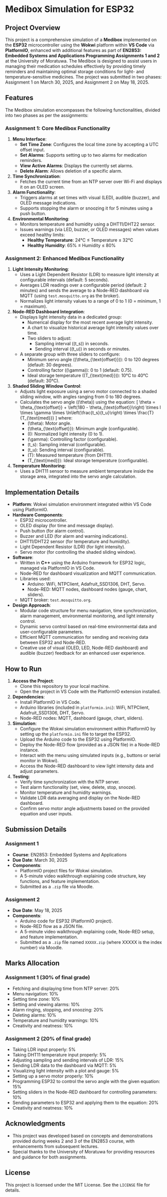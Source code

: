 # Medibox Simulation for ESP32

## Project Overview
This project is a comprehensive simulation of a **Medibox** implemented on the **ESP32** microcontroller using the **Wokwi** platform within **VS Code** via **PlatformIO**, enhanced with additional features as part of **EN2853: Embedded Systems and Applications Programming Assignments 1 and 2** at the University of Moratuwa. The Medibox is designed to assist users in managing their medication schedules effectively by providing timely reminders and maintaining optimal storage conditions for light- and temperature-sensitive medicines. The project was submitted in two phases: Assignment 1 on March 30, 2025, and Assignment 2 on May 18, 2025.

## Features
The Medibox simulation encompasses the following functionalities, divided into two phases as per the assignments:

### Assignment 1: Core Medibox Functionality
1. **Menu Interface**:
   - **Set Time Zone**: Configures the local time zone by accepting a UTC offset input.
   - **Set Alarms**: Supports setting up to two alarms for medication reminders.
   - **View Active Alarms**: Displays the currently set alarms.
   - **Delete Alarm**: Allows deletion of a specific alarm.
2. **Time Synchronization**:
   - Fetches the current time from an NTP server over Wi-Fi and displays it on an OLED screen.
3. **Alarm Functionality**:
   - Triggers alarms at set times with visual (LED), audible (buzzer), and OLED message indications.
   - Supports stopping the alarm or snoozing it for 5 minutes using a push button.
4. **Environmental Monitoring**:
   - Monitors temperature and humidity using a DHT11/DHT22 sensor.
   - Issues warnings (via LED, buzzer, or OLED messages) when values exceed healthy limits:
     - **Healthy Temperature**: 24°C ≤ Temperature ≤ 32°C
     - **Healthy Humidity**: 65% ≤ Humidity ≤ 80%

### Assignment 2: Enhanced Medibox Functionality
1. **Light Intensity Monitoring**:
   - Uses a Light Dependent Resistor (LDR) to measure light intensity at configurable intervals (default: 5 seconds).
   - Averages LDR readings over a configurable period (default: 2 minutes) and sends the average to a Node-RED dashboard via MQTT (using `test.mosquitto.org` as the broker).
   - Normalizes light intensity values to a range of 0 to 1 (0 = minimum, 1 = maximum).
2. **Node-RED Dashboard Integration**:
   - Displays light intensity data in a dedicated group:
     - Numerical display for the most recent average light intensity.
     - A chart to visualize historical average light intensity values over time.
     - Two sliders to adjust:
       - Sampling interval (\(t_s\)) in seconds.
       - Sending interval (\(t_u\)) in seconds or minutes.
   - A separate group with three sliders to configure:
     - Minimum servo angle (\(\theta_{\text{offset}}\)): 0 to 120 degrees (default: 30 degrees).
     - Controlling factor (\(\gamma\)): 0 to 1 (default: 0.75).
     - Ideal storage temperature (\(T_{\text{med}}\)): 10°C to 40°C (default: 30°C).
3. **Shaded Sliding Window Control**:
   - Adjusts light exposure using a servo motor connected to a shaded sliding window, with angles ranging from 0 to 180 degrees.
   - Calculates the servo angle (\(\theta\)) using the equation:
     \[
     \theta = \theta_{\text{offset}} + \left(180 - \theta_{\text{offset}}\right) \times I \times \gamma \times \ln\left(\frac{t_s}{t_u}\right) \times \frac{T}{T_{\text{med}}}
     \]
     where:
     - \(\theta\): Motor angle.
     - \(\theta_{\text{offset}}\): Minimum angle (configurable).
     - \(I\): Normalized light intensity (0 to 1).
     - \(\gamma\): Controlling factor (configurable).
     - \(t_s\): Sampling interval (configurable).
     - \(t_u\): Sending interval (configurable).
     - \(T\): Measured temperature (from DHT11).
     - \(T_{\text{med}}\): Ideal storage temperature (configurable).
4. **Temperature Monitoring**:
   - Uses a DHT11 sensor to measure ambient temperature inside the storage area, integrated into the servo angle calculation.

## Implementation Details
- **Platform**: Wokwi simulation environment integrated within VS Code using PlatformIO.
- **Hardware Components**:
  - ESP32 microcontroller.
  - OLED display (for time and message display).
  - Push button (for alarm control).
  - Buzzer and LED (for alarm and warning indications).
  - DHT11/DHT22 sensor (for temperature and humidity).
  - Light Dependent Resistor (LDR) (for light intensity).
  - Servo motor (for controlling the shaded sliding window).
- **Software**:
  - Written in **C++** using the Arduino framework for ESP32 logic, managed via PlatformIO in VS Code.
  - Node-RED for dashboard visualization and MQTT communication.
  - Libraries used:
    - Arduino: WiFi, NTPClient, Adafruit_SSD1306, DHT, Servo.
    - Node-RED: MQTT nodes, dashboard nodes (gauge, chart, sliders).
  - MQTT broker: `test.mosquitto.org`.
- **Design Approach**:
  - Modular code structure for menu navigation, time synchronization, alarm management, environmental monitoring, and light intensity control.
  - Dynamic servo control based on real-time environmental data and user-configurable parameters.
  - Efficient MQTT communication for sending and receiving data between ESP32 and Node-RED.
  - Creative use of visual (OLED, LED, Node-RED dashboard) and audible (buzzer) feedback for an enhanced user experience.

## How to Run
1. **Access the Project**:
   - Clone this repository to your local machine.
   - Open the project in VS Code with the PlatformIO extension installed.
2. **Dependencies**:
   - Install PlatformIO in VS Code.
   - Arduino libraries (included in `platformio.ini`): WiFi, NTPClient, Adafruit_SSD1306, DHT, Servo.
   - Node-RED nodes: MQTT, dashboard (gauge, chart, sliders).
3. **Simulation**:
   - Configure the Wokwi simulation environment within PlatformIO by setting up the `platformio.ini` file to target the ESP32.
   - Upload the Arduino code to the ESP32 using PlatformIO.
   - Deploy the Node-RED flow (provided as a JSON file) in a Node-RED instance.
   - Interact with the menu using simulated inputs (e.g., buttons or serial monitor in Wokwi).
   - Access the Node-RED dashboard to view light intensity data and adjust parameters.
4. **Testing**:
   - Verify time synchronization with the NTP server.
   - Test alarm functionality (set, view, delete, stop, snooze).
   - Monitor temperature and humidity warnings.
   - Validate LDR data averaging and display on the Node-RED dashboard.
   - Confirm servo motor angle adjustments based on the provided equation and user inputs.

## Submission Details
### Assignment 1
- **Course**: EN2853: Embedded Systems and Applications
- **Due Date**: March 30, 2025
- **Components**:
  - PlatformIO project files for Wokwi simulation.
  - A 5-minute video walkthrough explaining code structure, key functions, and feature implementation.
  - Submitted as a `.zip` file via Moodle.

### Assignment 2
- **Due Date**: May 18, 2025
- **Components**:
  - Arduino code for ESP32 (PlatformIO project).
  - Node-RED flow as a JSON file.
  - A 5-minute video walkthrough explaining code, Node-RED setup, and feature implementation.
  - Submitted as a `.zip` file named `XXXXX.zip` (where XXXXX is the index number) via Moodle.

## Marks Allocation
### Assignment 1 (30% of final grade)
- Fetching and displaying time from NTP server: 20%
- Menu navigation: 10%
- Setting time zone: 10%
- Setting and viewing alarms: 10%
- Alarm ringing, stopping, and snoozing: 20%
- Deleting alarms: 10%
- Temperature and humidity warnings: 10%
- Creativity and neatness: 10%

### Assignment 2 (20% of final grade)
- Taking LDR input properly: 5%
- Taking DHT11 temperature input properly: 5%
- Adjusting sampling and sending intervals of LDR: 15%
- Sending LDR data to the dashboard via MQTT: 5%
- Visualizing light intensity with a plot and gauge: 5%
- Setting up a servo motor properly: 10%
- Programming ESP32 to control the servo angle with the given equation: 15%
- Setting sliders in the Node-RED dashboard for controlling parameters: 10%
- Sending parameters to ESP32 and applying them to the equation: 20%
- Creativity and neatness: 10%

## Acknowledgments
- This project was developed based on concepts and demonstrations provided during weeks 2 and 3 of the EN2853 course, with enhancements from subsequent lectures.
- Special thanks to the University of Moratuwa for providing resources and guidance for both assignments.

## License
This project is licensed under the MIT License. See the `LICENSE` file for details.
